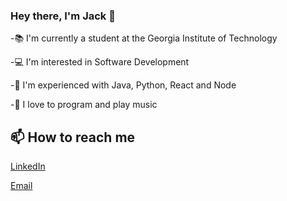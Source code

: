 ### Hey there, I'm Jack 👋

-📚 I'm currently a student at the Georgia Institute of Technology

-💻 I'm interested in Software Development

-🔭 I'm experienced with Java, Python, React and Node

-🎸 I love to program and play music


## 📫 How to reach me
[LinkedIn](https://www.linkedin.com/in/jackdimarco/)

[Email](jdimarcodev@gmail.com)
